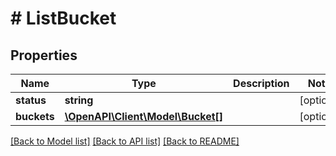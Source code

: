 # # ListBucket

## Properties

Name | Type | Description | Notes
------------ | ------------- | ------------- | -------------
**status** | **string** |  | [optional]
**buckets** | [**\OpenAPI\Client\Model\Bucket[]**](Bucket.md) |  | [optional]

[[Back to Model list]](../../README.md#models) [[Back to API list]](../../README.md#endpoints) [[Back to README]](../../README.md)
